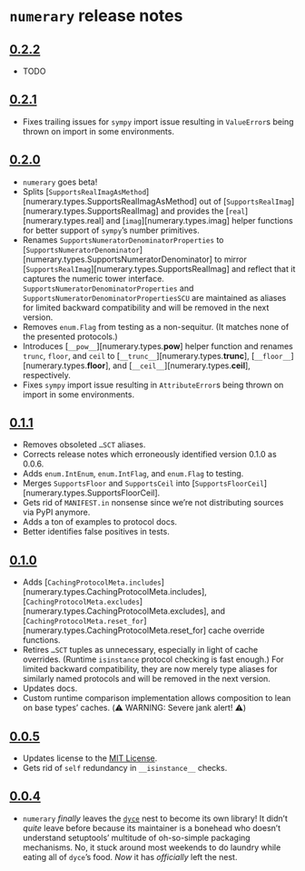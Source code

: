 <!---
  Copyright and other protections apply. Please see the accompanying LICENSE file for
  rights and restrictions governing use of this software. All rights not expressly
  waived or licensed are reserved. If that file is missing or appears to be modified
  from its original, then please contact the author before viewing or using this
  software in any capacity.

  !!!!!!!!!!!!!!!!!!!!!!!!!!!!!!!!!!!!!!!!!!!!!!!!!!!!!!!!!!!!!!!!!!!!
  !!!!!!!!!!!!!!! IMPORTANT: READ THIS BEFORE EDITING! !!!!!!!!!!!!!!!
  !!!!!!!!!!!!!!!!!!!!!!!!!!!!!!!!!!!!!!!!!!!!!!!!!!!!!!!!!!!!!!!!!!!!
  Please keep each sentence on its own unwrapped line.
  It looks like crap in a text editor, but it has no effect on rendering, and it allows much more useful diffs.
  Thank you!
-->

# ``numerary`` release notes

## [0.2.2](https://github.com/posita/numerary/releases/tag/v0.2.2)

* TODO

## [0.2.1](https://github.com/posita/numerary/releases/tag/v0.2.1)

* Fixes trailing issues for `sympy` import issue resulting in `ValueError`s being thrown on import in some environments.

## [0.2.0](https://github.com/posita/numerary/releases/tag/v0.2.0)

* ``numerary`` goes beta!
* Splits [``SupportsRealImagAsMethod``][numerary.types.SupportsRealImagAsMethod] out of [``SupportsRealImag``][numerary.types.SupportsRealImag] and provides the [``real``][numerary.types.real] and [``imag``][numerary.types.imag] helper functions for better support of ``sympy``’s number primitives.
* Renames ``SupportsNumeratorDenominatorProperties`` to [``SupportsNumeratorDenominator``][numerary.types.SupportsNumeratorDenominator] to mirror [``SupportsRealImag``][numerary.types.SupportsRealImag] and reflect that it captures the numeric tower interface.
  ``SupportsNumeratorDenominatorProperties`` and ``SupportsNumeratorDenominatorPropertiesSCU`` are maintained as aliases for limited backward compatibility and will be removed in the next version.
* Removes ``enum.Flag`` from testing as a non-sequitur.
  (It matches none of the presented protocols.)
* Introduces [``__pow__``][numerary.types.__pow__] helper function and renames ``trunc``, ``floor``, and ``ceil`` to [``__trunc__``][numerary.types.__trunc__], [``__floor__``][numerary.types.__floor__], and [``__ceil__``][numerary.types.__ceil__], respectively.
* Fixes `sympy` import issue resulting in `AttributeError`s being thrown on import in some environments.

## [0.1.1](https://github.com/posita/numerary/releases/tag/v0.1.1)

* Removes obsoleted ``…SCT`` aliases.
* Corrects release notes which erroneously identified version 0.1.0 as 0.0.6.
* Adds ``enum.IntEnum``, ``enum.IntFlag``, and ``enum.Flag`` to testing.
* Merges ``SupportsFloor`` and ``SupportsCeil`` into [``SupportsFloorCeil``][numerary.types.SupportsFloorCeil].
* Gets rid of ``MANIFEST.in`` nonsense since we’re not distributing sources via PyPI anymore.
* Adds a ton of examples to protocol docs.
* Better identifies false positives in tests.

## [0.1.0](https://github.com/posita/numerary/releases/tag/v0.1.0)

* Adds [``CachingProtocolMeta.includes``][numerary.types.CachingProtocolMeta.includes],
  [``CachingProtocolMeta.excludes``][numerary.types.CachingProtocolMeta.excludes], and
  [``CachingProtocolMeta.reset_for``][numerary.types.CachingProtocolMeta.reset_for]
  cache override functions.
* Retires ``…SCT`` tuples as unnecessary, especially in light of cache overrides.
  (Runtime ``isinstance`` protocol checking is fast enough.)
  For limited backward compatibility, they are now merely type aliases for similarly named protocols and will be removed in the next version.
* Updates docs.
* Custom runtime comparison implementation allows composition to lean on base types’ caches.
  (⚠️ WARNING: Severe jank alert! ⚠️)

## [0.0.5](https://github.com/posita/numerary/releases/tag/v0.0.5)

* Updates license to the [MIT License](https://opensource.org/licenses/MIT).
* Gets rid of ``self`` redundancy in ``__isinstance__`` checks.

## [0.0.4](https://github.com/posita/numerary/releases/tag/v0.0.4)

* ``numerary`` *finally* leaves the [``dyce``](https://github.com/posita/dyce/) nest to become its own library!
  It didn’t *quite* leave before because its maintainer is a bonehead who doesn’t understand setuptools’ multitude of oh-so-simple packaging mechanisms.
  No, it stuck around most weekends to do laundry while eating all of ``dyce``’s food.
  *Now* it has *officially* left the nest.
